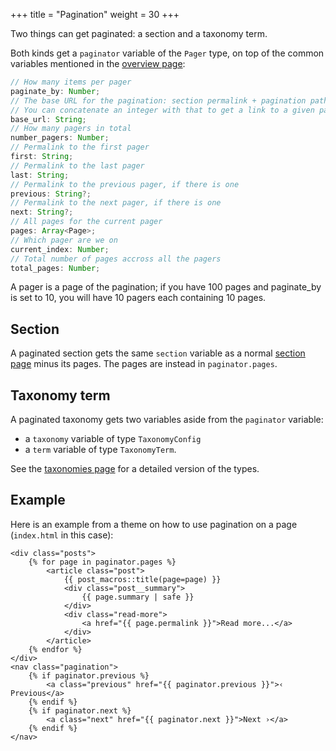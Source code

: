 +++
title = "Pagination"
weight = 30
+++

Two things can get paginated: a section and a taxonomy term.

Both kinds get a `paginator` variable of the `Pager` type, on top of the common variables mentioned in the
[overview page](@/documentation/templates/overview.md):

```ts
// How many items per pager
paginate_by: Number;
// The base URL for the pagination: section permalink + pagination path
// You can concatenate an integer with that to get a link to a given pagination pager.
base_url: String;
// How many pagers in total
number_pagers: Number;
// Permalink to the first pager
first: String;
// Permalink to the last pager
last: String;
// Permalink to the previous pager, if there is one
previous: String?;
// Permalink to the next pager, if there is one
next: String?;
// All pages for the current pager
pages: Array<Page>;
// Which pager are we on
current_index: Number;
// Total number of pages accross all the pagers
total_pages: Number;
```

A pager is a page of the pagination; if you have 100 pages and paginate_by is set to 10, you will have 10 pagers each
containing 10 pages.

## Section

A paginated section gets the same `section` variable as a normal
[section page](@/documentation/templates/pages-sections.md#section-variables)
minus its pages. The pages are instead in `paginator.pages`.

## Taxonomy term

A paginated taxonomy gets two variables aside from the `paginator` variable:

- a `taxonomy` variable of type `TaxonomyConfig`
- a `term` variable of type `TaxonomyTerm`.

See the [taxonomies page](@/documentation/templates/taxonomies.md) for a detailed version of the types.

## Example

Here is an example from a theme on how to use pagination on a page (`index.html` in this case):

```jinja2
<div class="posts">
    {% for page in paginator.pages %}
        <article class="post">
            {{ post_macros::title(page=page) }}
            <div class="post__summary">
                {{ page.summary | safe }}
            </div>
            <div class="read-more">
                <a href="{{ page.permalink }}">Read more...</a>
            </div>
        </article>
    {% endfor %}
</div>
<nav class="pagination">
    {% if paginator.previous %}
        <a class="previous" href="{{ paginator.previous }}">‹ Previous</a>
    {% endif %}
    {% if paginator.next %}
        <a class="next" href="{{ paginator.next }}">Next ›</a>
    {% endif %}
</nav>
```